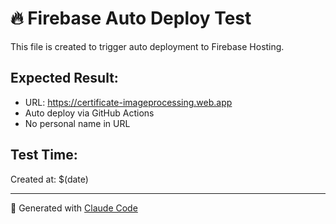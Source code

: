 # 🔥 Firebase Auto Deploy Test

This file is created to trigger auto deployment to Firebase Hosting.

## Expected Result:
- URL: https://certificate-imageprocessing.web.app
- Auto deploy via GitHub Actions
- No personal name in URL

## Test Time:
Created at: $(date)

---
🤖 Generated with [Claude Code](https://claude.ai/code)
